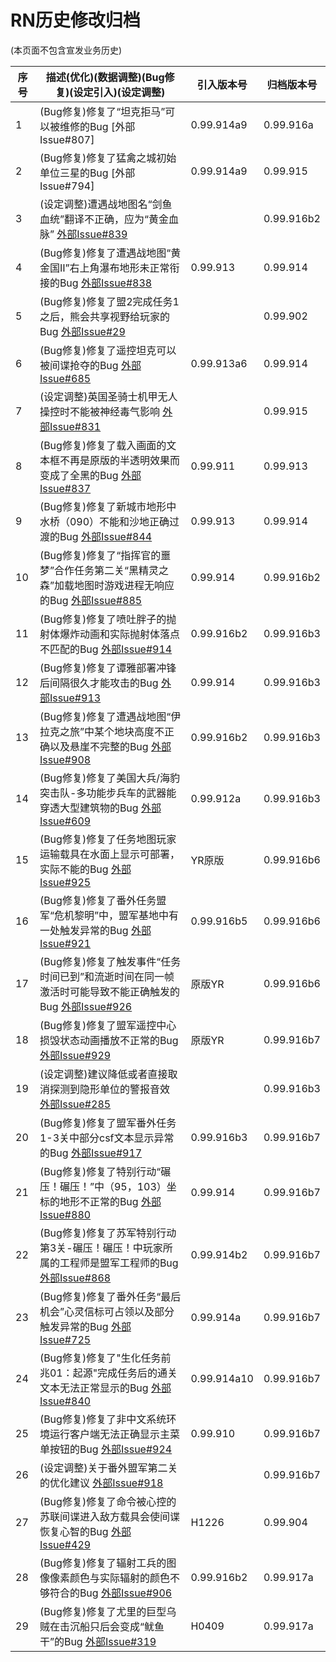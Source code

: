 # RN历史修改归档
(本页面不包含宣发业务历史)

|序号|描述(优化)(数据调整)(Bug修复)(设定引入)(设定调整)                                             |引入版本号|归档版本号|
|----|-------------------------------------------------------------------------------------------|---------|----------|
|1|(Bug修复)修复了“坦克拒马”可以被维修的Bug                                                 [外部Issue#807] |0.99.914a9|0.99.916a|
|2|(Bug修复)修复了猛禽之城初始单位三星的Bug                                                  [外部Issue#794] |0.99.914a9|0.99.915|
|3|(设定调整)遭遇战地图名“剑鱼血统”翻译不正确，应为“黄金血脉”                                  [外部Issue#839](https://github.com/Zero-Fanker/RN_All_Issues/issues/839) ||0.99.916b2|
|4|(Bug修复)修复了遭遇战地图“黄金国Ⅱ”右上角瀑布地形未正常衔接的Bug                                     [外部Issue#838](https://github.com/Zero-Fanker/RN_All_Issues/issues/838) |0.99.913|0.99.914|
|5|(Bug修复)修复了盟2完成任务1之后，熊会共享视野给玩家的Bug                                     [外部Issue#29](https://github.com/Zero-Fanker/RN_All_Issues/issues/29) ||0.99.902|
|6|(Bug修复)修复了遥控坦克可以被间谍抢夺的Bug                                                 [外部Issue#685](https://github.com/Zero-Fanker/RN_All_Issues/issues/685) |0.99.913a6|0.99.914|
|7|(设定调整)英国圣骑士机甲无人操控时不能被神经毒气影响                                       [外部Issue#831](https://github.com/Zero-Fanker/RN_All_Issues/issues/831) ||0.99.915|
|8|(Bug修复)修复了载入画面的文本框不再是原版的半透明效果而变成了全黑的Bug                                   [外部Issue#837](https://github.com/Zero-Fanker/RN_All_Issues/issues/837) |0.99.911|0.99.913|
|9|(Bug修复)修复了新城市地形中水桥（090）不能和沙地正确过渡的Bug                                      [外部Issue#844](https://github.com/Zero-Fanker/RN_All_Issues/issues/844) |0.99.913|0.99.914|
|10|(Bug修复)修复了“指挥官的噩梦”合作任务第二关“黑精灵之森”加载地图时游戏进程无响应的Bug                          [外部Issue#885](https://github.com/Zero-Fanker/RN_All_Issues/issues/885) |0.99.914|0.99.916b2|
|11|(Bug修复)修复了喷吐胖子的抛射体爆炸动画和实际抛射体落点不匹配的Bug                                     [外部Issue#914](https://github.com/Zero-Fanker/RN_All_Issues/issues/914) |0.99.916b2|0.99.916b3|
|12|(Bug修复)修复了谭雅部署冲锋后间隔很久才能攻击的Bug                                             [外部Issue#913](https://github.com/Zero-Fanker/RN_All_Issues/issues/913) |0.99.914|0.99.916b3|
|13|(Bug修复)修复了遭遇战地图“伊拉克之旅”中某个地块高度不正确以及悬崖不完整的Bug                               [外部Issue#908](https://github.com/Zero-Fanker/RN_All_Issues/issues/908) |0.99.916b2|0.99.916b3|
|14|(Bug修复)修复了美国大兵/海豹突击队-多功能步兵车的武器能穿透大型建筑物的Bug                                [外部Issue#609](https://github.com/Zero-Fanker/RN_All_Issues/issues/609) |0.99.912a|0.99.916b3|
|15|(Bug修复)修复了任务地图玩家运输载具在水面上显示可部署，实际不能的Bug                                    [外部Issue#925](https://github.com/Zero-Fanker/RN_All_Issues/issues/925) |YR原版|0.99.916b6|
|16|(Bug修复)修复了番外任务盟军“危机黎明”中，盟军基地中有一处触发异常的Bug                                  [外部Issue#921](https://github.com/Zero-Fanker/RN_All_Issues/issues/921) |0.99.916b5|0.99.916b6|
|17|(Bug修复)修复了触发事件“任务时间已到”和流逝时间在同一帧激活时可能导致不能正确触发的Bug                          [外部Issue#926](https://github.com/Zero-Fanker/RN_All_Issues/issues/926) |原版YR|0.99.916b6|
|18|(Bug修复)修复了盟军遥控中心损毁状态动画播放不正常的Bug                                           [外部Issue#929](https://github.com/Zero-Fanker/RN_All_Issues/issues/929) |原版YR|0.99.916b7|
|19|(设定调整)建议降低或者直接取消探测到隐形单位的警报音效                                      [外部Issue#285](https://github.com/Zero-Fanker/RN_All_Issues/issues/285) ||0.99.916b3|
|20|(Bug修复)修复了盟军番外任务1-3关中部分csf文本显示异常的Bug                                      [外部Issue#917](https://github.com/Zero-Fanker/RN_All_Issues/issues/917) |0.99.916b3|0.99.916b7|
|21|(Bug修复)修复了特别行动“碾压！碾压！”中（95，103）坐标的地形不正常的Bug                               [外部Issue#880](https://github.com/Zero-Fanker/RN_All_Issues/issues/880) |0.99.914|0.99.916b7|
|22|(Bug修复)修复了苏军特别行动第3关-碾压！碾压！中玩家所属的工程师是盟军工程师的Bug                             [外部Issue#868](https://github.com/Zero-Fanker/RN_All_Issues/issues/868) |0.99.914b2|0.99.916b7|
|23|(Bug修复)修复了番外任务“最后机会”心灵信标可占领以及部分触发异常的Bug                                   [外部Issue#725](https://github.com/Zero-Fanker/RN_All_Issues/issues/725) |0.99.914a|0.99.916b7|
|24|(Bug修复)修复了"生化任务前兆01：起源"完成任务后的通关文本无法正常显示的Bug                               [外部Issue#840](https://github.com/Zero-Fanker/RN_All_Issues/issues/840) |0.99.914a10|0.99.916b7|
|25|(Bug修复)修复了非中文系统环境运行客户端无法正确显示主菜单按钮的Bug                                     [外部Issue#924](https://github.com/Zero-Fanker/RN_All_Issues/issues/924) |0.99.910|0.99.916b7|
|26|(设定调整)关于番外盟军第二关的优化建议                                              [外部Issue#918](https://github.com/Zero-Fanker/RN_All_Issues/issues/918) ||0.99.916b7|
|27|(Bug修复)修复了命令被心控的苏联间谍进入敌方载具会使间谍恢复心智的Bug                                    [外部Issue#429](https://github.com/Zero-Fanker/RN_All_Issues/issues/429) |H1226|0.99.904|
|28|(Bug修复)修复了辐射工兵的图像像素颜色与实际辐射的颜色不够符合的Bug                                     [外部Issue#906](https://github.com/Zero-Fanker/RN_All_Issues/issues/906) |0.99.916b2|0.99.917a|
|29|(Bug修复)修复了尤里的巨型乌贼在击沉船只后会变成“鱿鱼干”的Bug                                       [外部Issue#319](https://github.com/Zero-Fanker/RN_All_Issues/issues/319) |H0409|0.99.917a|
